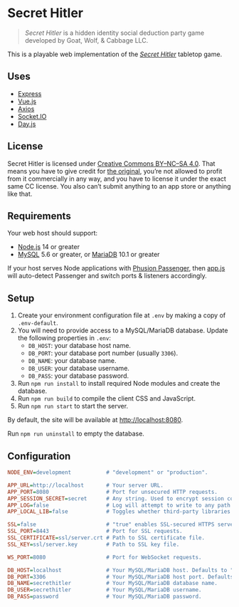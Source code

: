 # Secret Hitler

> _Secret Hitler_ is a hidden identity social deduction party game developed by Goat, Wolf, & Cabbage LLC.

This is a playable web implementation of the _[Secret Hitler](https://www.secrethitler.com/)_ tabletop game.

## Uses

- [Express](https://expressjs.com/)
- [Vue.js](https://vuejs.org/)
- [Axios](https://axios-http.com/)
- [Socket.IO](https://socket.io/)
- [Day.js](https://day.js.org/)

## License

Secret Hitler is licensed under [Creative Commons BY–NC–SA 4.0](https://creativecommons.org/licenses/by-nc-sa/4.0/). That means you have to give credit for [the original](https://www.secrethitler.com/), you’re not allowed to profit from it commercially in any way, and you have to license it under the exact same CC license. You also can’t submit anything to an app store or anything like that.

## Requirements

Your web host should support:

- [Node.js](https://nodejs.org/en/) 14 or greater
- [MySQL](https://www.mysql.com/) 5.6 or greater, or [MariaDB](https://mariadb.org/) 10.1 or greater

If your host serves Node applications with [Phusion Passenger](https://www.phusionpassenger.com/), then [app.js](app.js) will auto-detect Passenger and switch ports & listeners accordingly.

## Setup

1. Create your environment configuration file at `.env` by making a copy of `.env-default`.
2. You will need to provide access to a MySQL/MariaDB database. Update the following properties in `.env`:
    - `DB_HOST`: your database host name.
    - `DB_PORT`: your database port number (usually `3306`).
    - `DB_NAME`: your database name.
    - `DB_USER`: your database username.
    - `DB_PASS`: your database password.
3. Run `npm run install` to install required Node modules and create the database.
4. Run `npm run build` to compile the client CSS and JavaScript.
5. Run `npm run start` to start the server.

By default, the site will be available at [http://localhost:8080](http://localhost:8080).

Run `npm run uninstall` to empty the database.

## Configuration

```ini
NODE_ENV=development           # "development" or "production".

APP_URL=http://localhost       # Your server URL.
APP_PORT=8080                  # Port for unsecured HTTP requests.
APP_SESSION_SECRET=secret      # Any string. Used to encrypt session cookies.
APP_LOG=false                  # Log will attempt to write to any path other than "false".
APP_LOCAL_LIB=false            # Toggles whether third-party libraries (Vue, Google Fonts, etc.) are served locally or from public CDNs.

SSL=false                      # "true" enables SSL-secured HTTPS server. 
SSL_PORT=8443                  # Port for SSL requests.
SSL_CERTIFICATE=ssl/server.crt # Path to SSL certificate file.
SSL_KEY=ssl/server.key         # Path to SSL key file.

WS_PORT=8080                   # Port for WebSocket requests.

DB_HOST=localhost              # Your MySQL/MariaDB host. Defaults to "localhost".
DB_PORT=3306                   # Your MySQL/MariaDB host port. Defaults to "3306".
DB_NAME=secrethitler           # Your MySQL/MariaDB database name.
DB_USER=secrethitler           # Your MySQL/MariaDB username.
DB_PASS=password               # Your MySQL/MariaDB password.
```
